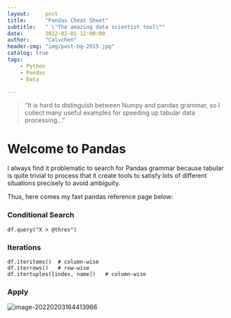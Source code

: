 ```yaml
---
layout:     post
title:      "Pandas Cheat Sheet"
subtitle:   " \"The amazing data scientist tool\""
date:       2022-02-01 12:00:00
author:     "Calvchen"
header-img: "img/post-bg-2015.jpg"
catalog: true
tags:
    - Python
    - Pandas
    - Data

---
```


> “It is hard to distinguish between Numpy and pandas grammar, so I collect many useful examples for speeding up tabular data processing…”

# Welcome to Pandas

I always find it problematic to search for Pandas grammar because tabular is quite trivial to process that it create tools to satisfy lots of different situations precisely to avoid ambiguity.

Thus, here comes my fast pandas reference page below:

### Conditional Search

```
df.query("X > @thres")
```

### Iterations

```
df.iteritems()  # column-wise
df.iterrows()   # row-wise
df.itertuples([index, name])   # column-wise
```

### Apply

![image-20220203164413966](https://chqwer2.github.io/img/Typora/image-20220203164413966.png)
